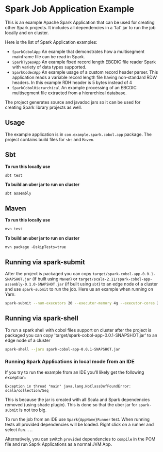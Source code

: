 # Spark Job Application Example

This is an example Apache Spark Application that can be used for creating other Spark projects.
It includes all dependencies in a 'fat' jar to run the job locally and on cluster.

Here is the list of Spark Application examples:

- `SparkCobolApp` An example that demonstrates how a multisegment mainframe file can be read in Spark.
- `SparkTypesApp` An example fixed record length EBCDIC file reader Spark with variety of data types supported.
- `SparkCodecApp` An example usage of a custom record header parser. This application reads a variable
  record length file having non-standard RDW headers. In this example RDH header is 5 bytes instead of 4
- `SparkCobolHierarchical` An example processing of an EBCDIC multisegment file extracted from a hierarchical database.

The project generates source and javadoc jars so it can be used for creating Spark library projects as well.

## Usage

The example application is in `com.example.spark.cobol.app` package. The project contains build files for `sbt` and `Maven`.

## Sbt

**To run this locally use**
```sh
sbt test
```

**To build an uber jar to run on cluster**
```
sbt assembly
```

## Maven

**To run this locally use**
```sh
mvn test
```

**To build an uber jar to run on cluster**
```
mvn package -DskipTests=true
```

## Running via spark-submit

After the project is packaged you can copy `target/spark-cobol-app-0.0.1-SNAPSHOT.jar` (if built using `Maven`) or `target/scala-2.11/spark-cobol-app-assembly-0.1.0-SNAPSHOT.jar` (if built using `sbt`)
to an edge node of a cluster and use `spark-submit` to run the job. Here us an example when running on Yarn:

```sh
spark-submit --num-executors 20 --executor-memory 4g --executor-cores 2 --master yarn --deploy-mode client --driver-cores 4 --driver-memory 4G --conf 'spark.yarn.executor.memoryOverhead=512' --class com.example.spark.cobol.app.SparkCobolApp spark-cobol-app-0.0.1-SNAPSHOT.jar
```

## Running via spark-shell

To run a spark shell with cobol files support on cluster after the project is packaged you can copy 'target/spark-cobol-app-0.0.1-SNAPSHOT.jar'
to an edge node of a cluster

```sh
spark-shell --jars spark-cobol-app-0.0.1-SNAPSHOT.jar
```


### Running Spark Applications in local mode from an IDE
If you try to run the example from an IDE you'll likely get the following exception: 

```Exception in thread "main" java.lang.NoClassDefFoundError: scala/collection/Seq```

This is because the jar is created with all Scala and Spark dependencies removed (using shade plugin). This is done so that the uber jar for `spark-submit` is not too big.

To run the job from an IDE use `Spark{AppName}Runner` test. When running tests all provided dependencies will be loaded.
Right click on a runner and select `Run...`.

Alternatively, you can switch `provided` dependencies to `compile` in the POM file and run Saprk Applications as a normal JVM App.
